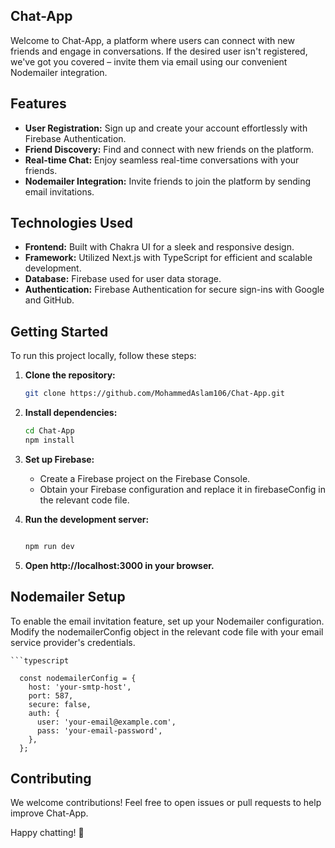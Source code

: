 ## Chat-App
Welcome to Chat-App, a platform where users can connect with new friends and engage in conversations. If the desired user isn't registered, we've got you covered – invite them via email using our convenient Nodemailer integration.

## Features
<ul>
  <li> <b>User Registration:</b> Sign up and create your account effortlessly with Firebase Authentication.</li>
  <li>
    <b>Friend Discovery:</b> Find and connect with new friends on the platform.
  </li>
  <li>
    <b>Real-time Chat:</b> Enjoy seamless real-time conversations with your friends.
  </li>
  <li>
    <b>Nodemailer Integration:</b> Invite friends to join the platform by sending email invitations.  
    
  </li>
</ul>

## Technologies Used
<ul>
  <li>
    <b>Frontend:</b> Built with Chakra UI for a sleek and responsive design.
  </li>
  <li>
    <b>Framework:</b> Utilized Next.js with TypeScript for efficient and scalable development.
  </li>
  <li>
    <b>Database:</b> Firebase used for user data storage.
  </li>
  <li>
    <b>Authentication:</b> Firebase Authentication for secure sign-ins with Google and GitHub.
  </li>
</ul>

## Getting Started

To run this project locally, follow these steps:

1. **Clone the repository:**

   ```bash
   git clone https://github.com/MohammedAslam106/Chat-App.git

2. **Install dependencies:**

    ```bash
    cd Chat-App
    npm install

3. **Set up Firebase:**

    <ul>
      <li>Create a Firebase project on the Firebase Console.</li>
      <li>Obtain your Firebase configuration and replace it in firebaseConfig in the relevant code file.</li>
    </ul>

4. **Run the development server:**

    ```bash
    
    npm run dev
    
5. **Open http://localhost:3000 in your browser.**

## Nodemailer Setup
To enable the email invitation feature, set up your Nodemailer configuration. Modify the nodemailerConfig object in the relevant code file with your email service provider's credentials.

    ```typescript
    
      const nodemailerConfig = {
        host: 'your-smtp-host',
        port: 587,
        secure: false,
        auth: {
          user: 'your-email@example.com',
          pass: 'your-email-password',
        },
      };

## Contributing
We welcome contributions! Feel free to open issues or pull requests to help improve Chat-App.

Happy chatting! 🚀
